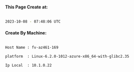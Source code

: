 
   
#### This Page Create at:

```bash

2023-10-08 - 07:48:06 UTC

```

#### Create By Machine:

```bash

Host Name : fv-az461-169

platform  : Linux-6.2.0-1012-azure-x86_64-with-glibc2.35

Ip Local  : 10.1.0.22

```

